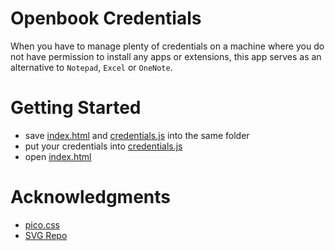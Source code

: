 # Openbook Credentials

When you have to manage plenty of credentials on a machine where you do not have permission to install any apps or extensions, this app serves as an alternative to `Notepad`, `Excel` or `OneNote`.

# Getting Started

- save [index.html](index.html) and [credentials.js](credentials.js) into the same folder
- put your credentials into [credentials.js](credentials.js)
- open [index.html](index.html)


# Acknowledgments

- [pico.css](https://picocss.com/)
- [SVG Repo](https://www.svgrepo.com/svg/387002/book-open)
